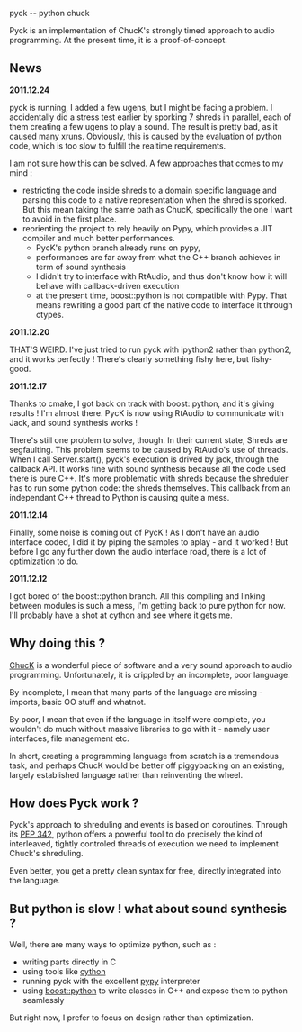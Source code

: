 pyck -- python chuck

Pyck is an implementation of ChucK's strongly timed approach to audio
programming. At the present time, it is a proof-of-concept.

News
----

**2011.12.24**

pyck is running, I added a few ugens, but I might be facing a problem. I
accidentally did a stress test earlier by sporking 7 shreds in parallel, each
of them creating a few ugens to play a sound. The result is pretty bad, as it
caused many xruns. Obviously, this is caused by the evaluation of python code,
which is too slow to fulfill the realtime requirements.

I am not sure how this can be solved. A few approaches that comes to my mind :

- restricting the code inside shreds to a domain specific language and parsing
this code to a native representation when the shred is sporked. But this
mean taking the same path as ChucK, specifically the one I want to avoid in the
first place.
- reorienting the project to rely heavily on Pypy, which provides a JIT
compiler and much better performances.
  - PycK's python branch already runs on pypy,
  - performances are far away from what the C++ branch achieves in term of
  sound synthesis
  - I didn't try to interface with RtAudio, and thus don't know how it will
  behave with callback-driven execution
  - at the present time, boost::python is not compatible with Pypy. That means
  rewriting a good part of the native code to interface it through ctypes.

**2011.12.20**

THAT'S WEIRD. I've just tried to run pyck with ipython2 rather than python2,
and it works perfectly ! There's clearly something fishy here, but fishy-good.

**2011.12.17**

Thanks to cmake, I got back on track with boost::python, and it's giving
results ! I'm almost there. PycK is now using RtAudio to communicate with Jack,
and sound synthesis works !

There's still one problem to solve, though. In their current state, Shreds are
segfaulting. This problem seems to be caused by RtAudio's use of threads. When
I call Server.start(), pyck's execution is drived by jack, through the callback
API. It works fine with sound synthesis because all the code used there is pure
C++. It's more problematic with shreds because the shreduler has to run some
python code: the shreds themselves. This callback from an independant C++
thread to Python is causing quite a mess.

**2011.12.14**

Finally, some noise is coming out of PycK ! As I don't have an audio interface
coded, I did it by piping the samples to aplay - and it worked ! But before I
go any further down the audio interface road, there is a lot of optimization to
do.

**2011.12.12**

I got bored of the boost::python branch. All this compiling and linking between
modules is such a mess, I'm getting back to pure python for now. I'll probably
have a shot at cython and see where it gets me.

Why doing this ?
----------------

[ChucK](http://chuck.cs.princeton.edu/) is a wonderful piece of software and a
very sound approach to audio programming. Unfortunately, it is crippled by an
incomplete, poor language.

By incomplete, I mean that many parts of the language are missing - imports,
basic OO stuff and whatnot.

By poor, I mean that even if the language in itself were complete, you wouldn't
do much without massive libraries to go with it - namely user interfaces, file
management etc.

In short, creating a programming language from scratch is a tremendous task,
and perhaps ChucK would be better off piggybacking on an existing, largely
established language rather than reinventing the wheel.

How does Pyck work ?
--------------------

Pyck's approach to shreduling and events is based on coroutines. Through its
[PEP 342](http://www.python.org/dev/peps/pep-0342/), python offers a powerful
tool to do precisely the kind of interleaved, tightly controled threads of
execution we need to implement Chuck's shreduling.

Even better, you get a pretty clean syntax for free, directly integrated into
the language.

But python is slow ! what about sound synthesis ?
-------------------------------------------------

Well, there are many ways to optimize python, such as :

 - writing parts directly in C 
 - using tools like [cython](http://cython.org)
 - running pyck with the excellent [pypy](http://pypy.org) interpreter
 - using [boost::python](http://www.boost.org/doc/libs/1_48_0/libs/python/doc/)
   to write classes in C++ and expose them to python seamlessly

But right now, I prefer to focus on design rather than optimization.
